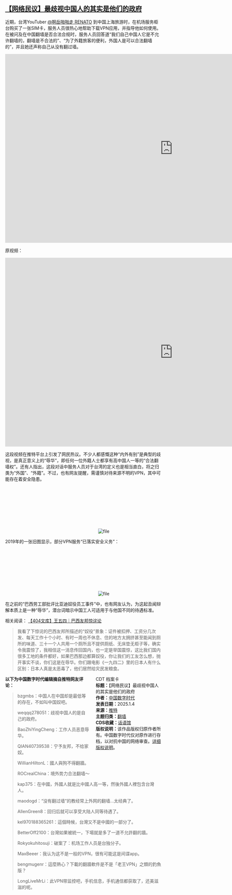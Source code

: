 <!--1735979665000-->
[【网络民议】最歧视中国人的其实是他们的政府](https://chinadigitaltimes.net/chinese/714649.html)
------

<p>近期，台湾YouTuber <a href="https://www.youtube.com/@renatotsai" title="@啊岳啪啪走 RENATO">@啊岳啪啪走 RENATO</a> 到中国上海旅游时，在机场服务柜台购买了一张SIM卡，服务人员很热心地帮助下载VPN应用，并指导他如何使用。在被问及在中国翻墙是否合法合规时，服务人员回答道“我们自己中国人它是不允许翻墙的，翻墙是不合法的”、“为了外籍旅客的便利，外国人是可以合法翻墙的”，并且她还声称自己从没有翻过墙。</p><p><iframe title="2025.1.4 “外国人可以合法翻墙的，但我们中国人是不允许翻墙的”" width="1080" height="608" src="https://www.youtube.com/embed/cjTHp3z-OM8?feature=oembed" frameborder="0" allow="accelerometer; autoplay; clipboard-write; encrypted-media; gyroscope; picture-in-picture; web-share" referrerpolicy="strict-origin-when-cross-origin" allowfullscreen=""></iframe></p><p>原视频：</p><p><iframe loading="lazy" title="(沒收錢去中國) 在上海翻牆用谷歌竟被公安當場發現！基層人民活在水深火熱當中！國家的美好其實都是假象？｜What is the real Shanghai?" width="1080" height="608" src="https://www.youtube.com/embed/QJjs5nVin3w?feature=oembed" frameborder="0" allow="accelerometer; autoplay; clipboard-write; encrypted-media; gyroscope; picture-in-picture; web-share" referrerpolicy="strict-origin-when-cross-origin" allowfullscreen=""></iframe></p><p>这段视频在推特平台上引发了网民热议。不少人都感慨这种“内外有别”是典型的歧视，是真正意义上的“辱华”，即任何一位外籍人士都享有高中国人一等的“合法翻墙权”。还有人指出，这段对话中服务人员对于台湾的定义也是相当直白，将之归类为“外国”、“外籍”。不过，也有网友提醒，需谨慎对待来源不明的VPN，其中可能存在着安全隐患。</p><p><img decoding="async" src="data:image/svg+xml,%3Csvg%20xmlns='http://www.w3.org/2000/svg'%20viewBox='0%200%200%200'%3E%3C/svg%3E" alt="file" data-lazy-src="https://chinadigitaltimes.net/chinese/files/2025/01/image-1735978797753.19.54.png"><noscript><img decoding="async" src="https://chinadigitaltimes.net/chinese/files/2025/01/image-1735978797753.19.54.png" alt="file"></noscript></p><p>2019年的一张旧图显示，部分VPN服务“已落实安全义务”：</p><p><img decoding="async" src="data:image/svg+xml,%3Csvg%20xmlns='http://www.w3.org/2000/svg'%20viewBox='0%200%200%200'%3E%3C/svg%3E" alt="file" data-lazy-src="https://chinadigitaltimes.net/chinese/files/2025/01/image-1735978504703.png"><noscript><img decoding="async" src="https://chinadigitaltimes.net/chinese/files/2025/01/image-1735978504703.png" alt="file"></noscript></p><p>在之前的“巴西劳工部批评比亚迪奴役员工事件”中，也有网友认为，为这起丑闻辩解本质上是一种“辱华”，潜台词暗示中国工人可适用于与他国不同的待遇标准。</p><p>相关阅读： <a href="https://chinadigitaltimes.net/chinese/714458.html" title="【404文库】王五四｜巴西友邦惊诧论">【404文库】王五四｜巴西友邦惊诧论</a></p><blockquote><p>我看了下惊诧的巴西友邦所描述的“奴役”景象：证件被扣押、工资分几次发、每天工作十个小时、有时一周也不休息、住的地方太拥挤甚至能闻到厕所的味道、三十一个人共用一个厕所且不提供厕纸、无床垫无柜子等，确实令我震惊了，我相信这一消息传回国内，也一定是举国震惊，这比我们国内很多工地的条件都好，如果巴西那边都算奴役，你让我们的工友怎么想，抛开事实不谈，你们这是在辱华。你们跟电影《一九四二》里的日本人有什么区别：日本人真是太恶毒了，他们居然给灾民发粮食。</p></blockquote><div style="width:42%;float:right;padding-left:20px;"><div class="su-spoiler su-spoiler-style-fancy su-spoiler-icon-chevron-circle" data-scroll-offset="0" data-anchor-in-url="no"><div class="su-spoiler-title" tabindex="0" role="button"><span class="su-spoiler-icon"></span>CDT 档案卡</div><div class="su-spoiler-content su-u-clearfix su-u-trim"><strong>标题：</strong>【网络民议】最歧视中国人的其实是他们的政府<br><strong>作者：</strong><a href="https://chinadigitaltimes.net/space/中国数字时代" target="_blank">中国数字时代</a><br><strong>发表日期：</strong>2025.1.4<br><strong>来源：</strong><a href="https://x.com/whyyoutouzhele/status/1875405723494150591" target="_blank">推特</a><br><strong>主题归类：</strong><a href="https://chinadigitaltimes.net/space/翻墙" target="_blank">翻墙</a><br><strong>CDS收藏：</strong><a href="https://chinadigitaltimes.net/space/%E8%AF%9D%E8%AF%AD%E9%A6%86" target="_blank" rel="noopener">话语馆</a><br><strong>版权说明：</strong>该作品版权归原作者所有。中国数字时代仅对原作进行存档，以对抗中国的网络审查。<a href="https://chinadigitaltimes.net/chinese/copyright">详细版权说明</a>。</div></div></div><p><strong>以下为中国数字时代编辑摘自推特网友评论：</strong></p><blockquote><p>bzgmbs：中国人在中国却是最低等的存在，不如叫中国奴吧。</p><p>weqqq278051：歧视中国人的是自己的政府。</p><p>BaoZhiYingCheng：工作人员恶意辱华。</p><p>QIAN40739538：宁予友邦，不给家奴。</p><p>WillianHiltonL：國人與狗不得翻牆。</p><p>ROCrealChina：境外势力合法翻墙～</p><p>kap375：在中國，外國人就是比中國人高一等，然後外國人裡包含台灣人。</p><p>maodogd：“没有翻过墙”的教经常上外网的翻墙…太经典了。</p><p>AllenGreen8：回归后就可以享受大陆人同等待遇了。</p><p>kel970188365261：這個時候，台灣又不是中國的一部分了。</p><p>BetterOff2100：台灣如果被統一，下場就是多了一道不允許翻的牆。</p><p>Rokyokuhitosuji：破案了：机场工作人员是台独分子。</p><p>MaxBeeer：我认为这不是一般的VPN，很有可能这是间谍app。</p><p>bengmugenr：這麼熱心？下載的翻牆軟件是不是「老王VPN」之類的釣魚版？</p><p>LongLiveMrLi：此VPN带监控吧，手机信息，手机通信都获取了，还美滋滋的呢。</p></blockquote><div class="addtoany_share_save_container addtoany_content addtoany_content_bottom"><div class="a2a_kit a2a_kit_size_32 addtoany_list" data-a2a-url="https://chinadigitaltimes.net/chinese/714649.html" data-a2a-title="【网络民议】最歧视中国人的其实是他们的政府"><a class="a2a_button_facebook" href="https://www.addtoany.com/add_to/facebook?linkurl=https%3A%2F%2Fchinadigitaltimes.net%2Fchinese%2F714649.html&amp;linkname=%E3%80%90%E7%BD%91%E7%BB%9C%E6%B0%91%E8%AE%AE%E3%80%91%E6%9C%80%E6%AD%A7%E8%A7%86%E4%B8%AD%E5%9B%BD%E4%BA%BA%E7%9A%84%E5%85%B6%E5%AE%9E%E6%98%AF%E4%BB%96%E4%BB%AC%E7%9A%84%E6%94%BF%E5%BA%9C" title="Facebook" rel="nofollow noopener" target="_blank"></a><a class="a2a_button_twitter" href="https://www.addtoany.com/add_to/twitter?linkurl=https%3A%2F%2Fchinadigitaltimes.net%2Fchinese%2F714649.html&amp;linkname=%E3%80%90%E7%BD%91%E7%BB%9C%E6%B0%91%E8%AE%AE%E3%80%91%E6%9C%80%E6%AD%A7%E8%A7%86%E4%B8%AD%E5%9B%BD%E4%BA%BA%E7%9A%84%E5%85%B6%E5%AE%9E%E6%98%AF%E4%BB%96%E4%BB%AC%E7%9A%84%E6%94%BF%E5%BA%9C" title="Twitter" rel="nofollow noopener" target="_blank"></a><a class="a2a_button_telegram" href="https://www.addtoany.com/add_to/telegram?linkurl=https%3A%2F%2Fchinadigitaltimes.net%2Fchinese%2F714649.html&amp;linkname=%E3%80%90%E7%BD%91%E7%BB%9C%E6%B0%91%E8%AE%AE%E3%80%91%E6%9C%80%E6%AD%A7%E8%A7%86%E4%B8%AD%E5%9B%BD%E4%BA%BA%E7%9A%84%E5%85%B6%E5%AE%9E%E6%98%AF%E4%BB%96%E4%BB%AC%E7%9A%84%E6%94%BF%E5%BA%9C" title="Telegram" rel="nofollow noopener" target="_blank"></a><a class="a2a_button_reddit" href="https://www.addtoany.com/add_to/reddit?linkurl=https%3A%2F%2Fchinadigitaltimes.net%2Fchinese%2F714649.html&amp;linkname=%E3%80%90%E7%BD%91%E7%BB%9C%E6%B0%91%E8%AE%AE%E3%80%91%E6%9C%80%E6%AD%A7%E8%A7%86%E4%B8%AD%E5%9B%BD%E4%BA%BA%E7%9A%84%E5%85%B6%E5%AE%9E%E6%98%AF%E4%BB%96%E4%BB%AC%E7%9A%84%E6%94%BF%E5%BA%9C" title="Reddit" rel="nofollow noopener" target="_blank"></a><a class="a2a_button_whatsapp" href="https://www.addtoany.com/add_to/whatsapp?linkurl=https%3A%2F%2Fchinadigitaltimes.net%2Fchinese%2F714649.html&amp;linkname=%E3%80%90%E7%BD%91%E7%BB%9C%E6%B0%91%E8%AE%AE%E3%80%91%E6%9C%80%E6%AD%A7%E8%A7%86%E4%B8%AD%E5%9B%BD%E4%BA%BA%E7%9A%84%E5%85%B6%E5%AE%9E%E6%98%AF%E4%BB%96%E4%BB%AC%E7%9A%84%E6%94%BF%E5%BA%9C" title="WhatsApp" rel="nofollow noopener" target="_blank"></a><a class="a2a_button_email" href="https://www.addtoany.com/add_to/email?linkurl=https%3A%2F%2Fchinadigitaltimes.net%2Fchinese%2F714649.html&amp;linkname=%E3%80%90%E7%BD%91%E7%BB%9C%E6%B0%91%E8%AE%AE%E3%80%91%E6%9C%80%E6%AD%A7%E8%A7%86%E4%B8%AD%E5%9B%BD%E4%BA%BA%E7%9A%84%E5%85%B6%E5%AE%9E%E6%98%AF%E4%BB%96%E4%BB%AC%E7%9A%84%E6%94%BF%E5%BA%9C" title="Email" rel="nofollow noopener" target="_blank"></a><a class="a2a_button_copy_link" href="https://www.addtoany.com/add_to/copy_link?linkurl=https%3A%2F%2Fchinadigitaltimes.net%2Fchinese%2F714649.html&amp;linkname=%E3%80%90%E7%BD%91%E7%BB%9C%E6%B0%91%E8%AE%AE%E3%80%91%E6%9C%80%E6%AD%A7%E8%A7%86%E4%B8%AD%E5%9B%BD%E4%BA%BA%E7%9A%84%E5%85%B6%E5%AE%9E%E6%98%AF%E4%BB%96%E4%BB%AC%E7%9A%84%E6%94%BF%E5%BA%9C" title="Copy Link" rel="nofollow noopener" target="_blank"></a><a class="a2a_dd addtoany_share_save addtoany_share" href="https://www.addtoany.com/share"></a></div></div>
